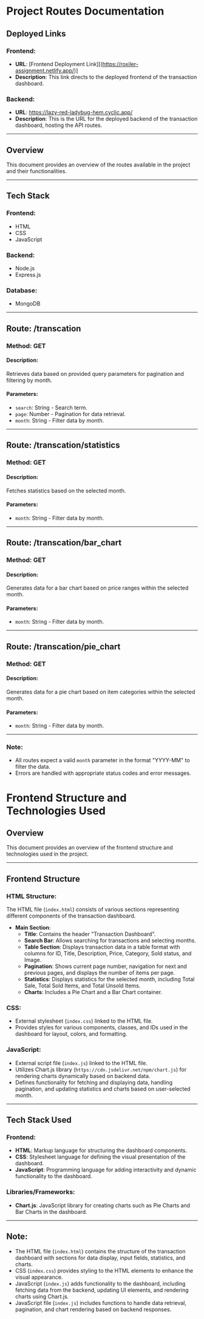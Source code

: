 # Project Routes Documentation

## Deployed Links

### Frontend:
- **URL**: [Frontend Deployment Link][(https://roxiler-assignment.netlify.app/)]
- **Description**: This link directs to the deployed frontend of the transaction dashboard.

### Backend:
- **URL**: https://lazy-red-ladybug-hem.cyclic.app/
- **Description**: This is the URL for the deployed backend of the transaction dashboard, hosting the API routes.

---

## Overview

This document provides an overview of the routes available in the project and their functionalities.

---

## Tech Stack

### Frontend:
- HTML
- CSS
- JavaScript

### Backend:
- Node.js
- Express.js

### Database:
- MongoDB

---



## Route: /transcation

### Method: GET
#### Description:
Retrieves data based on provided query parameters for pagination and filtering by month.

#### Parameters:
- `search`: String - Search term.
- `page`: Number - Pagination for data retrieval.
- `month`: String - Filter data by month.

---

## Route: /transcation/statistics

### Method: GET
#### Description:
Fetches statistics based on the selected month.

#### Parameters:
- `month`: String - Filter data by month.

---

## Route: /transcation/bar_chart

### Method: GET
#### Description:
Generates data for a bar chart based on price ranges within the selected month.

#### Parameters:
- `month`: String - Filter data by month.

---

## Route: /transcation/pie_chart

### Method: GET
#### Description:
Generates data for a pie chart based on item categories within the selected month.

#### Parameters:
- `month`: String - Filter data by month.

---

### Note:
- All routes expect a valid `month` parameter in the format "YYYY-MM" to filter the data.
- Errors are handled with appropriate status codes and error messages.

# Frontend Structure and Technologies Used

## Overview

This document provides an overview of the frontend structure and technologies used in the project.

---

## Frontend Structure

### HTML Structure:

The HTML file (`index.html`) consists of various sections representing different components of the transaction dashboard.

- **Main Section**:
  - **Title**: Contains the header "Transaction Dashboard".
  - **Search Bar**: Allows searching for transactions and selecting months.
  - **Table Section**: Displays transaction data in a table format with columns for ID, Title, Description, Price, Category, Sold status, and Image.
  - **Pagination**: Shows current page number, navigation for next and previous pages, and displays the number of items per page.
  - **Statistics**: Displays statistics for the selected month, including Total Sale, Total Sold Items, and Total Unsold Items.
  - **Charts**: Includes a Pie Chart and a Bar Chart container.

### CSS:
- External stylesheet (`index.css`) linked to the HTML file.
- Provides styles for various components, classes, and IDs used in the dashboard for layout, colors, and formatting.

### JavaScript:
- External script file (`index.js`) linked to the HTML file.
- Utilizes Chart.js library (`https://cdn.jsdelivr.net/npm/chart.js`) for rendering charts dynamically based on backend data.
- Defines functionality for fetching and displaying data, handling pagination, and updating statistics and charts based on user-selected month.

---

## Tech Stack Used

### Frontend:
- **HTML**: Markup language for structuring the dashboard components.
- **CSS**: Stylesheet language for defining the visual presentation of the dashboard.
- **JavaScript**: Programming language for adding interactivity and dynamic functionality to the dashboard.

### Libraries/Frameworks:
- **Chart.js**: JavaScript library for creating charts such as Pie Charts and Bar Charts in the dashboard.

---

## Note:
- The HTML file (`index.html`) contains the structure of the transaction dashboard with sections for data display, input fields, statistics, and charts.
- CSS (`index.css`) provides styling to the HTML elements to enhance the visual appearance.
- JavaScript (`index.js`) adds functionality to the dashboard, including fetching data from the backend, updating UI elements, and rendering charts using Chart.js.
- JavaScript file (`index.js`) includes functions to handle data retrieval, pagination, and chart rendering based on backend responses.
